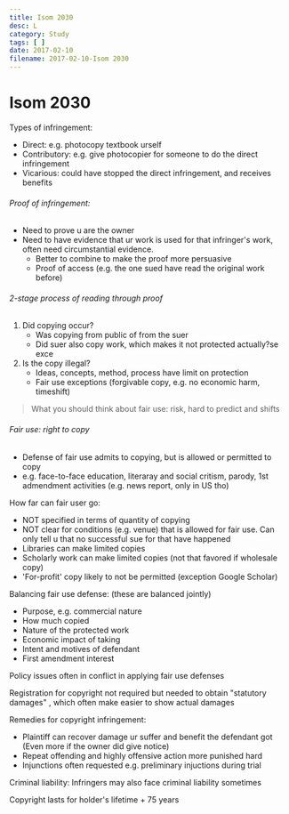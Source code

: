 ```yaml
---
title: Isom 2030
desc: L
category: Study
tags: [ ]
date: 2017-02-10
filename: 2017-02-10-Isom 2030
---
```


# Isom 2030

Types of infringement:

- Direct: e.g. photocopy textbook urself
- Contributory: e.g. give photocopier for someone to do the direct infringement
- Vicarious: could have stopped the direct infringement, and receives benefits

###### Proof of infringement:

- Need to prove u are the owner
- Need to have evidence that ur work is used for that infringer's work, often need circumstantial evidence. 
  - Better to combine to make the proof more persuasive
  - Proof of access (e.g. the one sued have read the original work before)

###### 2-stage process of reading through proof

1. Did copying occur?
   - Was copying from public of from the suer
   - Did suer also copy work, which makes it not protected actually?se exce
2. Is the copy illegal?
   - Ideas, concepts, method, process have limit on protection
   - Fair use exceptions (forgivable copy, e.g. no economic harm, timeshift)

> What you should think about fair use: risk, hard to predict and shifts

###### Fair use: right to copy

- Defense of fair use admits to copying, but is allowed or permitted to copy
- e.g. face-to-face education, literaray and social critism, parody, 1st admendment activities (e.g. news report, only in US tho)

How far can fair user go:

- NOT specified in terms of quantity of copying
- NOT clear for conditions (e.g. venue) that is allowed for fair use. Can only tell u that no successful sue for that have happened
- Libraries can make limited copies
- Scholarly work can make limited copies (not that favored if wholesale copy)
- 'For-profit' copy likely to not be permitted (exception Google Scholar)

Balancing fair use defense: (these are balanced jointly)

- Purpose, e.g. commercial nature
- How much copied
- Nature of the protected work
- Economic impact of taking
- Intent and motives of defendant
- First amendment interest

Policy issues often in conflict in applying fair use defenses

Registration for copyright not required but needed to obtain "statutory damages" , which often make easier to show actual damages

Remedies for copyright infringement:

- Plaintiff can recover damage ur suffer and benefit the defendant got (Even more if the owner did give notice)
- Repeat offending and highly offensive action more punished hard
- Injunctions often requested e.g. preliminary injuctions during trial

Criminal liability: Infringers may also face criminal liability sometimes

Copyright lasts for holder's lifetime + 75 years